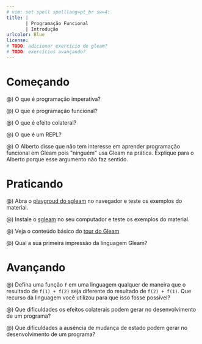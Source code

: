 ```yaml
---
# vim: set spell spelllang=pt_br sw=4:
title: |
       | Programação Funcional
       | Introdução
urlcolor: Blue
license:
# TODO: adicionar exercício de gleam?
# TODO: exercícios avançando?
---
```


# Começando

@) O que é programação imperativa?

@) O que é programação funcional?

@) O que é efeito colateral?

@) O que é um REPL?

@) O Alberto disse que não tem interesse em aprender programação funcional em Gleam pois "ninguém" usa Gleam na prática. Explique para o Alberto porque esse argumento não faz sentido.


# Praticando

@) Abra o [playgroud do sgleam](https://malbarbo.pro.br/sgleam/play.html) no navegador e teste os exemplos do material.

@) Instale o [sgleam](https://malbarbo.pro.br/sgleam) no seu computador e teste os exemplos do material.

@) Veja o conteúdo básico do [tour do Gleam](https://tour.gleam.run/)

@) Qual a sua primeira impressão da linguagem Gleam?


# Avançando

@) Defina uma função `f` em uma linguagem qualquer de maneira que o resultado de `f(1) + f(2)` seja diferente do resultado de `f(2) + f(1)`. Que recurso da linguagem você utilizou para que isso fosse possível?

@) Que dificuldades os efeitos colaterais podem gerar no desenvolvimento de um programa?

@) Que dificuldades a ausência de mudança de estado podem gerar no desenvolvimento de um programa?
